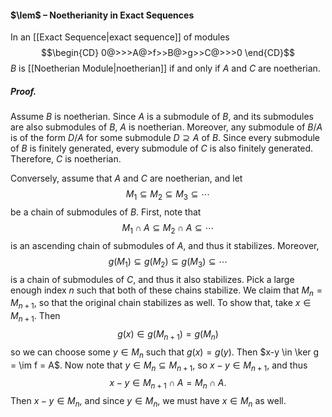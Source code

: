 #### $\lem$ – Noetherianity in Exact Sequences
In an [[Exact Sequence|exact sequence]] of modules $$\begin{CD}
0@>>>A@>f>>B@>g>>C@>>>0
\end{CD}$$$B$ is [[Noetherian Module|noetherian]] if and only if $A$ and $C$ are noetherian. 

##### *Proof.*
Assume $B$ is noetherian. Since $A$ is a submodule of $B$, and its submodules are also submodules of $B$, $A$ is noetherian. Moreover, any submodule of $B/A$ is of the form $D/A$ for some submodule $D \supseteq A$ of $B$. Since every submodule of $B$ is finitely generated, every submodule of $C$ is also finitely generated. Therefore, $C$ is noetherian.

Conversely, assume that $A$ and $C$ are noetherian, and let
$$M_1 \subseteq M_2 \subseteq M_3 \subseteq \cdots$$
be a chain of submodules of $B$. First, note that
$$M_1 \cap A \subseteq M_2 \cap A \subseteq \cdots$$
is an ascending chain of submodules of $A$, and thus it stabilizes. Moreover,
$$g(M_1) \subseteq g(M_2) \subseteq g(M_3) \subseteq \cdots$$
is a chain of submodules of $C$, and thus it also stabilizes. Pick a large enough index $n$ such that both of these chains stabilize. We claim that $M_n = M_{n+1}$, so that the original chain stabilizes as well. To show that, take $x \in M_{n+1}$. Then 
$$g(x) \in g(M_{n+1}) = g(M_n)$$
so we can choose some $y \in M_n$ such that $g(x) = g(y)$. Then $x-y \in \ker g = \im f = A$. Now note that $y \in M_n \subseteq M_{n+1}$, so $x-y \in M_{n+1}$, and thus 
$$x-y \in M_{n+1} \cap A = M_n \cap A.$$
Then $x-y \in M_n$, and since $y \in M_n$, we must have $x \in M_n$ as well.